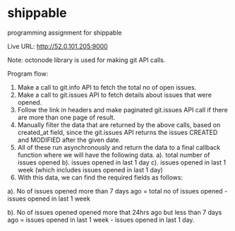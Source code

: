 # shippable
programming assignment for shippable

Live URL: http://52.0.101.205:9000

Note: octonode library is used for making git API calls.

Program flow: 

1. Make a call to git.info API to fetch the total no of open issues.  
2. Make a call to git.issues API to fetch details about issues that were opened.
3. Follow the link in headers and make paginated git.issues API call if there are more than one page of result.
4. Manually filter the data that are returned by the above calls, based on created_at field, since the git.issues API returns the issues CREATED and MODIFIED after the given date.
5. All of these run asynchronously and return the data to a final callback function where we will have the following data.
  a). total number of issues opened
  b). issues opened in last 1 day
  c). issues opened in last 1 week (which includes issues opened in last 1 day)
6. With this data, we can find the required fields as follows:

  a). No of issues opened more than 7 days ago = total no of issues opened - issues opened in last 1 week
  
  b). No of issues opened opened more that 24hrs ago but less than 7 days ago = issues opened in last 1 week - issues opened in last 1 day.
  
